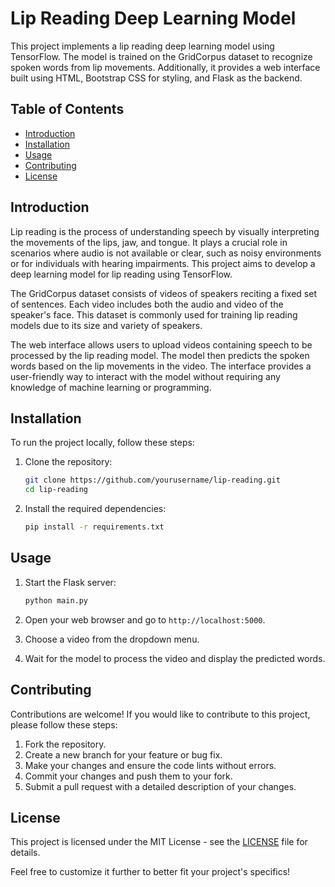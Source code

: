 # Lip Reading Deep Learning Model

This project implements a lip reading deep learning model using TensorFlow. The model is trained on the GridCorpus dataset to recognize spoken words from lip movements. Additionally, it provides a web interface built using HTML, Bootstrap CSS for styling, and Flask as the backend.

## Table of Contents
- [Introduction](#introduction)
- [Installation](#installation)
- [Usage](#usage)
- [Contributing](#contributing)
- [License](#license)

## Introduction

Lip reading is the process of understanding speech by visually interpreting the movements of the lips, jaw, and tongue. It plays a crucial role in scenarios where audio is not available or clear, such as noisy environments or for individuals with hearing impairments. This project aims to develop a deep learning model for lip reading using TensorFlow.

The GridCorpus dataset consists of videos of speakers reciting a fixed set of sentences. Each video includes both the audio and video of the speaker's face. This dataset is commonly used for training lip reading models due to its size and variety of speakers.

The web interface allows users to upload videos containing speech to be processed by the lip reading model. The model then predicts the spoken words based on the lip movements in the video. The interface provides a user-friendly way to interact with the model without requiring any knowledge of machine learning or programming.

## Installation

To run the project locally, follow these steps:

1. Clone the repository:
   ```bash
   git clone https://github.com/yourusername/lip-reading.git
   cd lip-reading
   ```

2. Install the required dependencies:
   ```bash
   pip install -r requirements.txt
   ```

## Usage

1. Start the Flask server:
   ```bash
   python main.py
   ```

2. Open your web browser and go to `http://localhost:5000`.

3. Choose a video from the dropdown menu.

4. Wait for the model to process the video and display the predicted words.

## Contributing

Contributions are welcome! If you would like to contribute to this project, please follow these steps:

1. Fork the repository.
2. Create a new branch for your feature or bug fix.
3. Make your changes and ensure the code lints without errors.
4. Commit your changes and push them to your fork.
5. Submit a pull request with a detailed description of your changes.

## License

This project is licensed under the MIT License - see the [LICENSE](LICENSE) file for details.

Feel free to customize it further to better fit your project's specifics!
